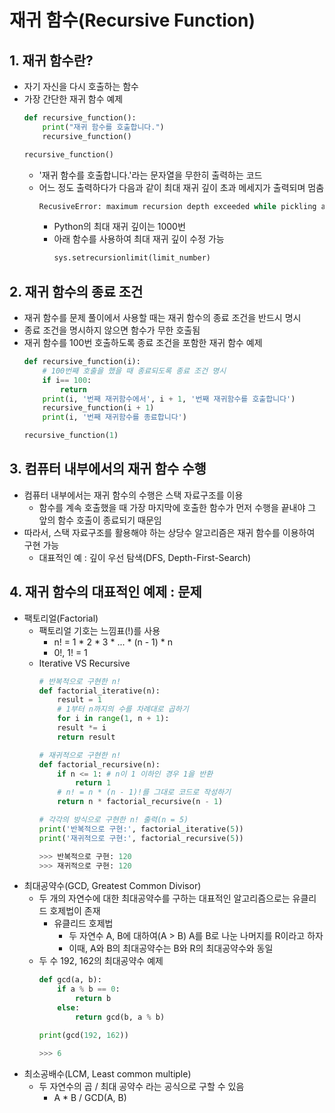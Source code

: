 # 재귀 함수(Recursive Function)

## 1. 재귀 함수란?
- 자기 자신을 다시 호출하는 함수
- 가장 간단한 재귀 함수 예제
    ```python
    def recursive_function():
        print("재귀 함수를 호출합니다.")
        recursive_function()

    recursive_function()
    ```
    - '재귀 함수를 호출합니다.'라는 문자열을 무한히 출력하는 코드
    - 어느 정도 출력하다가 다음과 같이 최대 재귀 깊이 초과 메세지가 출력되며 멈춤
        ```python
        RecusiveError: maximum recursion depth exceeded while pickling an object
        ```
        - Python의 최대 재귀 깊이는 1000번
        - 아래 함수를 사용하여 최대 재귀 깊이 수정 가능
            ```python
            sys.setrecursionlimit(limit_number)
            ```

## 2. 재귀 함수의 종료 조건
- 재귀 함수를 문제 풀이에서 사용할 때는 재귀 함수의 종료 조건을 반드시 명시
- 종료 조건을 명시하지 않으면 함수가 무한 호출됨
- 재귀 함수를 100번 호출하도록 종료 조건을 포함한 재귀 함수 예제
    ```python
    def recursive_function(i):
        # 100번째 호출을 했을 때 종료되도록 종료 조건 명시
        if i== 100:
            return
        print(i, '번째 재귀함수에서', i + 1, '번째 재귀함수를 호출합니다')
        recursive_function(i + 1)
        print(i, '번째 재귀함수를 종료합니다')

    recursive_function(1)
    ```

## 3. 컴퓨터 내부에서의 재귀 함수 수행
- 컴퓨터 내부에서는 재귀 함수의 수행은 스택 자료구조를 이용
    - 함수를 계속 호출했을 때 가장 마지막에 호출한 함수가 먼저 수행을 끝내야 그 앞의 함수 호출이 종료되기 때문임
- 따라서, 스택 자료구조를 활용해야 하는 상당수 알고리즘은 재귀 함수를 이용하여 구현 가능
    - 대표적인 예 : 깊이 우선 탐색(DFS, Depth-First-Search)

## 4. 재귀 함수의 대표적인 예제 :  문제
- 팩토리얼(Factorial)
    - 팩토리얼 기호는 느낌표(!)를 사용
        - n! = 1 * 2 * 3 * ... * (n - 1) * n
        - 0!, 1! = 1
    - Iterative VS Recursive
        ```python
        # 반복적으로 구현한 n!
        def factorial_iterative(n):        
            result = 1
            # 1부터 n까지의 수를 차례대로 곱하기
            for i in range(1, n + 1):
            result *= i
            return result

        # 재귀적으로 구현한 n!
        def factorial_recursive(n):        
            if n <= 1: # n이 1 이하인 경우 1을 반환
                return 1
            # n! = n * (n - 1)!를 그대로 코드로 작성하기
            return n * factorial_recursive(n - 1)

        # 각각의 방식으로 구현한 n! 출력(n = 5)
        print('반복적으로 구현:', factorial_iterative(5))
        print('재귀적으로 구현:', factorial_recursive(5))

        >>> 반복적으로 구현: 120
        >>> 재귀적으로 구현: 120
        ```
- 최대공약수(GCD, Greatest Common Divisor)
    - 두 개의 자연수에 대한 최대공약수를 구하는 대표적인 알고리즘으로는 유클리드 호제법이 존재
        - 유클리드 호제법
            - 두 자연수 A, B에 대하여(A > B) A를 B로 나눈 나머지를 R이라고 하자
            - 이때, A와 B의 최대공약수는 B와 R의 최대공약수와 동일
    - 두 수 192, 162의 최대공약수 예제
        ```python
        def gcd(a, b):
            if a % b == 0:
                return b
            else:
                return gcd(b, a % b)

        print(gcd(192, 162))

        >>> 6
        ```
- 최소공배수(LCM, Least common multiple)
    - 두 자연수의 곱 / 최대 공약수 라는 공식으로 구할 수 있음
        - A * B / GCD(A, B)